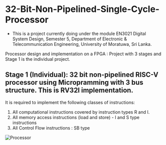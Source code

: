 # 32-Bit-Non-Pipelined-Single-Cycle-Processor
* This is a project currently doing under the module EN3021 Digital System Design, Semester 5, Department of Electronic &amp; Telecommunication Engineering, University of Moratuwa, Sri Lanka.

Processor  design and implementation on a FPGA : Project with 3 stages and Stage 1 is the individual project.
## Stage 1 (Individual): 32 bit non-pipelined RISC-V processor using Micropramming with 3 bus structure.  This is RV32I implementation. 

It is required to implement the following classes of instructions:

1. All computational instructions covered by instruction types R and I. 
2. All memory access instructions (load and store) - I and S type instructions
3. All Control Flow instructions :  SB type

![Processor](https://github.com/namiwijeuom/32-Bit-Non-Pipelined-Single-Cycle-Processor/assets/109578853/65b3d442-b26b-4125-81c7-0756d58ecc0f)
